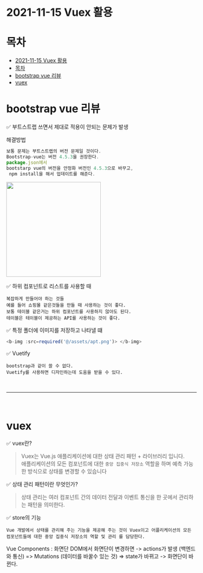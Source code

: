 # 2021-11-15 Vuex 활용

# 목차
- [2021-11-15 Vuex 활용](#2021-11-15-vuex-활용)
- [목차](#목차)
- [bootstrap vue 리뷰](#bootstrap-vue-리뷰)
- [vuex](#vuex)


# bootstrap vue 리뷰

✅ 부트스트랩 쓰면서 제대로 적용이 안되는 문제가 발생   

해결방법  

```js
보통 문제는 부트스트랩의 버전 문제일 것이다.
Bootstrap-vue는 버전 4.5.3을 권장한다. 
package.json에서  
bootstarp vue의 버전을 안정화 버전인 4.5.3으로 바꾸고,
 npm install을 해서 업데이트를 해준다.
```

<img src="https://user-images.githubusercontent.com/44612896/141390308-79563d2d-4878-4c5c-8c32-ce2a35916ccb.png" width="250">


✅ 하위 컴포넌트로 리스트를 사용할 때

```
복잡하게 만들어야 하는 것들
예를 들어 쇼핑몰 같은것들을 만들 때 사용하는 것이 좋다.
보통 테이블 같은거는 하위 컴포넌트를 사용하지 않아도 된다.
테이블은 테이블이 제공하는 API를 사용하는 것이 좋다.
```

✅ 특정 폴더에 이미지를 저장하고 나타낼 떄

```js
<b-img :src=required('@/assets/apt.png')> </b-img>
```

✅ Vuetify  

```
bootstrap과 같이 쓸 수 없다.
Vuetify를 사용하면 디자인하는데 도움을 받을 수 있다.
```


<br>

---

<br>


# vuex

✅ vuex란?

> Vuex는 Vue.js 애플리케이션에 대한 상태 관리 패턴 + 라이브러리 입니다.   
> 애플리케이션의 모든 컴포넌트에 대한 `중앙 집중식 저장소` 역할을 하며 예측 가능한 방식으로 상태를 변경할 수 있습니다


✅ 상태 관리 패턴이란 무엇인가?

>상태 관리는 여러 컴포넌트 간의 데이터 전달과 이벤트 통신을 한 곳에서 관리하는 패턴을 의미한다.  


✅ store의 기능

```
Vue 개발에서 상태를 관리해 주는 기능을 제공해 주는 것이 Vuex이고 어플리케이션의 모든 컴포넌트들에 대한 중앙 집중식 저장소의 역할 및 관리 를 담당한다.
```

Vue Components : 화면단 
DOM에서 화면단이 변경하면 -> actions가 발생 (백엔드와 통신) => Mutations (데이터를 바꿀수 있는 것) => state가 바뀌고 -> 화면단이 바뀐다.
